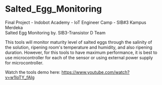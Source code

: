 # Salted_Egg_Monitoring

Final Project - Indobot Academy - IoT Engineer Camp - SIB#3 Kampus Merdeka <br>
Salted Egg Monitoring by. SIB3-Transistor D Team <br>

This tools will monitor maturity level of salted eggs through the salinity of the solution, ripening room's temperature and humidity, and also ripening duration.
However, for this tools to have maximum performance, it is best to use microcontroller for each of the sensor or using external power supply for microcontroller. <br>

Watch the tools demo here: https://www.youtube.com/watch?v=w1IoTY_fAIg
